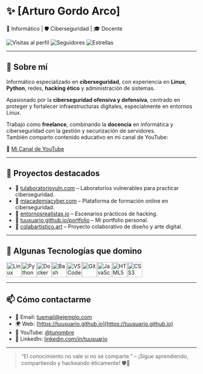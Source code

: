 # ✨ [Arturo Gordo Arco]

🧠 Informático | 🛡️ Ciberseguridad | 🎓 Docente

![Visitas al perfil](https://komarev.com/ghpvc/?username=ArturoGA-creator&label=Visitas%20al%20perfil) 
![Seguidores](https://img.shields.io/github/followers/ArturoGA-creator?label=Seguidores&style=social) 
![Estrellas](https://img.shields.io/github/stars/ArturoGA-creator?label=Estrellas&style=social)

---

## 🧩 Sobre mí

Informático especializado en **ciberseguridad**, con experiencia en **Linux**, **Python**, redes, **hacking ético** y administración de sistemas.

Apasionado por la **ciberseguridad ofensiva y defensiva**, centrado en proteger y fortalecer infraestructuras digitales, especialmente en entornos Linux.

Trabajo como **freelance**, combinando la **docencia** en informática y ciberseguridad con la gestión y securización de servidores.  
También comparto contenido educativo en mi canal de YouTube:

🔗 [Mi Canal de YouTube](https://youtube.com/@tunombre)

---

## 🚀 Proyectos destacados

- 🔹 [tulaboratoriovuln.com](https://tulaboratoriovuln.com) – Laboratorios vulnerables para practicar ciberseguridad.
- 🔹 [miacademiacyber.com](https://miacademiacyber.com) – Plataforma de formación online en ciberseguridad.
- 🔹 [entornosrealistas.io](https://entornosrealistas.io) – Escenarios prácticos de hacking.
- 🔹 [tuusuario.github.io/portfolio](https://tuusuario.github.io/portfolio) – Mi portfolio personal.
- 🔹 [colabartistico.art](https://colabartistico.art) – Proyecto colaborativo de diseño y arte digital.

---

## 🧰 Algunas Tecnologías que domino

<div style="display: flex; flex-wrap: wrap;">
  <img src="https://cdn.jsdelivr.net/gh/devicons/devicon/icons/linux/linux-original.svg" width="40" title="Linux"/>
  <img src="https://cdn.jsdelivr.net/gh/devicons/devicon/icons/python/python-original.svg" width="40" title="Python"/>
  <img src="https://cdn.jsdelivr.net/gh/devicons/devicon/icons/docker/docker-original.svg" width="40" title="Docker"/>
  <img src="https://cdn.jsdelivr.net/gh/devicons/devicon/icons/bash/bash-original.svg" width="40" title="Bash"/>
  <img src="https://cdn.jsdelivr.net/gh/devicons/devicon/icons/vscode/vscode-original.svg" width="40" title="VSCode"/>
  <img src="https://cdn.jsdelivr.net/gh/devicons/devicon/icons/git/git-original.svg" width="40" title="Git"/>
  <img src="https://cdn.jsdelivr.net/gh/devicons/devicon/icons/javascript/javascript-original.svg" width="40" title="JavaScript"/>
  <img src="https://cdn.jsdelivr.net/gh/devicons/devicon/icons/html5/html5-original.svg" width="40" title="HTML5"/>
  <img src="https://cdn.jsdelivr.net/gh/devicons/devicon/icons/css3/css3-original.svg" width="40" title="CSS3"/>
  <!-- Agrega más si quieres -->
</div>

---

## 📫 Cómo contactarme

- 📧 Email: tuemail@ejemplo.com  
- 🌍 Web: [https://tuusuario.github.io](https://tuusuario.github.io)  
- 🐧 YouTube: [@tunombre](https://youtube.com/@tunombre)  
- 💼 LinkedIn: [linkedin.com/in/tuusuario](https://linkedin.com/in/tuusuario)

---

> “El conocimiento no vale si no se comparte.” – ¡Sigue aprendiendo, compartiendo y hackeando éticamente! 🛡️🐧

